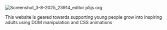 ![Screenshot_3-8-2025_23914_editor p5js org](https://github.com/user-attachments/assets/bf34a84f-5aa3-4c74-8f99-f4d54d837db3)

This website is geared towards supporting young people grow into inspiring adults using DOM manipulation and CSS animations
